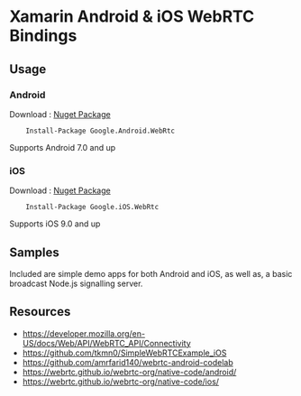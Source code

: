 # Xamarin Android & iOS WebRTC Bindings

## Usage

### Android

Download : [Nuget Package](https://www.nuget.org/packages/Google.Android.WebRtc/1.0.30039)

```
    Install-Package Google.Android.WebRtc
```

Supports Android 7.0 and up

### iOS

Download : [Nuget Package](https://www.nuget.org/packages/Google.iOS.WebRtc/1.1.29400)

```
    Install-Package Google.iOS.WebRtc
```

Supports iOS 9.0 and up

## Samples

Included are simple demo apps for both Android and iOS, as well as, a basic broadcast Node.js signalling server.
 
## Resources

- https://developer.mozilla.org/en-US/docs/Web/API/WebRTC_API/Connectivity
- https://github.com/tkmn0/SimpleWebRTCExample_iOS
- https://github.com/amrfarid140/webrtc-android-codelab
- https://webrtc.github.io/webrtc-org/native-code/android/
- https://webrtc.github.io/webrtc-org/native-code/ios/
